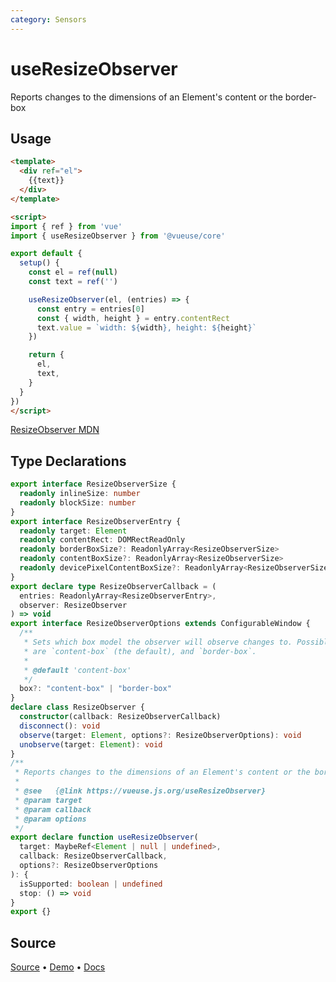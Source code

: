 ```yaml
---
category: Sensors
---
```


# useResizeObserver

Reports changes to the dimensions of an Element's content or the border-box

## Usage

```html {16-20}
<template>
  <div ref="el">
    {{text}}
  </div>
</template>

<script>
import { ref } from 'vue'
import { useResizeObserver } from '@vueuse/core'

export default {
  setup() {
    const el = ref(null)
    const text = ref('')

    useResizeObserver(el, (entries) => {
      const entry = entries[0]
      const { width, height } = entry.contentRect
      text.value = `width: ${width}, height: ${height}`
    })

    return {
      el,
      text,
    }
  }
})
</script>
```

[ResizeObserver MDN](https://developer.mozilla.org/en-US/docs/Web/API/ResizeObserver)


<!--FOOTER_STARTS-->
## Type Declarations

```typescript
export interface ResizeObserverSize {
  readonly inlineSize: number
  readonly blockSize: number
}
export interface ResizeObserverEntry {
  readonly target: Element
  readonly contentRect: DOMRectReadOnly
  readonly borderBoxSize?: ReadonlyArray<ResizeObserverSize>
  readonly contentBoxSize?: ReadonlyArray<ResizeObserverSize>
  readonly devicePixelContentBoxSize?: ReadonlyArray<ResizeObserverSize>
}
export declare type ResizeObserverCallback = (
  entries: ReadonlyArray<ResizeObserverEntry>,
  observer: ResizeObserver
) => void
export interface ResizeObserverOptions extends ConfigurableWindow {
  /**
   * Sets which box model the observer will observe changes to. Possible values
   * are `content-box` (the default), and `border-box`.
   *
   * @default 'content-box'
   */
  box?: "content-box" | "border-box"
}
declare class ResizeObserver {
  constructor(callback: ResizeObserverCallback)
  disconnect(): void
  observe(target: Element, options?: ResizeObserverOptions): void
  unobserve(target: Element): void
}
/**
 * Reports changes to the dimensions of an Element's content or the border-box
 *
 * @see   {@link https://vueuse.js.org/useResizeObserver}
 * @param target
 * @param callback
 * @param options
 */
export declare function useResizeObserver(
  target: MaybeRef<Element | null | undefined>,
  callback: ResizeObserverCallback,
  options?: ResizeObserverOptions
): {
  isSupported: boolean | undefined
  stop: () => void
}
export {}
```

## Source

[Source](https://github.com/vueuse/vueuse/blob/master/packages/core/useResizeObserver/index.ts) • [Demo](https://github.com/vueuse/vueuse/blob/master/packages/core/useResizeObserver/demo.vue) • [Docs](https://github.com/vueuse/vueuse/blob/master/packages/core/useResizeObserver/index.md)


<!--FOOTER_ENDS-->